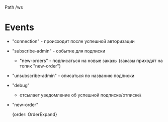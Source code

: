Path /ws


Events
==

- "connection" - происходит после успешной авторизации
- "subscribe-admin" - событие для подписки
  - "new-orders" - подписаться на новые заказы (заказы приходят на топик "new-order")
- "unsubscribe-admin" - описаться по названию подписки
- "debug"
    - отсылает уведомление об успешной подписке/отписке\
- "new-order"

  {order: OrderExpand}
